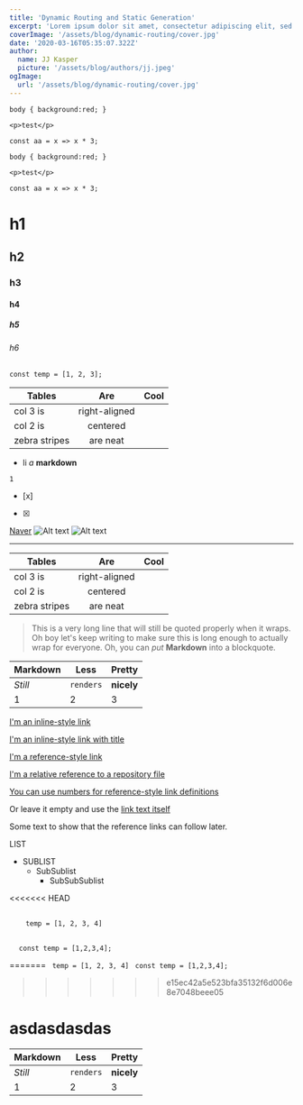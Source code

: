 ```yaml
---
title: 'Dynamic Routing and Static Generation'
excerpt: 'Lorem ipsum dolor sit amet, consectetur adipiscing elit, sed do eiusmod tempor incididunt ut labore et dolore magna aliqua. Praesent elementum facilisis leo vel fringilla est ullamcorper eget. At imperdiet dui accumsan sit amet nulla facilities morbi tempus.'
coverImage: '/assets/blog/dynamic-routing/cover.jpg'
date: '2020-03-16T05:35:07.322Z'
author:
  name: JJ Kasper
  picture: '/assets/blog/authors/jj.jpeg'
ogImage:
  url: '/assets/blog/dynamic-routing/cover.jpg'
---
```


<pre><code class="language-css">body { background:red; }</code></pre> <pre><code class="language-html">&lt;p&gt;test&lt;/p&gt;</code></pre> <pre><code class="language-javascript">const aa = x => x * 3;</code></pre>

<pre><code class="css">body { background:red; }</code></pre> <pre><code class="language-html">&lt;p&gt;test&lt;/p&gt;</code></pre> <pre><code class="javascript">const aa = x => x * 3;</code></pre>

# h1
## h2
### h3
#### h4
##### h5
###### h6

```
const temp = [1, 2, 3];
```

| Tables        | Are           | Cool  |
| ------------- |:-------------:| -----:|
| col 3 is      | right-aligned |  |
| col 2 is      | centered      |    |
| zebra stripes | are neat      |     |

- li
*a*
**markdown**

`1`
- [x]
- [x]
[Naver](www.naver.com)
![Alt text](/path/to/img.jpg)
![Alt text](/path/to/img.jpg "Optional title")

---

| Tables        | Are           | Cool  |
| ------------- |:-------------:| -----:|
| col 3 is      | right-aligned |  |
| col 2 is      | centered      |    |
| zebra stripes | are neat      |     |

> This is a very long line that will still be quoted properly when it wraps. Oh boy let's keep writing to make sure this is long enough to actually wrap for everyone. Oh, you can *put* **Markdown** into a blockquote.

Markdown | Less | Pretty
--- | --- | ---
*Still* | `renders` | **nicely**
1 | 2 | 3

[I'm an inline-style link](https://www.google.com)

[I'm an inline-style link with title](https://www.google.com "Google's Homepage")

[I'm a reference-style link][Arbitrary case-insensitive reference text]

[I'm a relative reference to a repository file](../blob/master/LICENSE)

[You can use numbers for reference-style link definitions][1]

Or leave it empty and use the [link text itself]

Some text to show that the reference links can follow later.

[arbitrary case-insensitive reference text]: https://www.mozilla.org
[1]: http://slashdot.org
[link text itself]: http://www.reddit.com

LIST
- SUBLIST
    - SubSublist
      - SubSubSublist

<<<<<<< HEAD
<pre>
  <code class='python'>
    temp = [1, 2, 3, 4]
  </code>
</pre>
<pre>
  <code class='javascript'>const temp = [1,2,3,4];</code>
</pre>
=======
<code class='python'>
  temp = [1, 2, 3, 4]
</code>
<code class='javascript'>const temp = [1,2,3,4];</code>
>>>>>>> e15ec42a5e523bfa35132f6d006e8e7048beee05
<h1>asdasdasdas</h1>

<table><thead>
<tr>
<th>Markdown</th>
<th>Less</th>
<th>Pretty</th>
</tr>
</thead><tbody>
<tr>
<td><em>Still</em></td>
<td><code>renders</code></td>
<td><strong>nicely</strong></td>
</tr>
<tr>
<td>1</td>
<td>2</td>
<td>3</td>
</tr>
</tbody></table>
